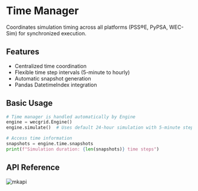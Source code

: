 # Time Manager

Coordinates simulation timing across all platforms (PSS®E, PyPSA, WEC-Sim) for synchronized execution.

## Features

- Centralized time coordination
- Flexible time step intervals (5-minute to hourly)
- Automatic snapshot generation
- Pandas DatetimeIndex integration

## Basic Usage

```python
# Time manager is handled automatically by Engine
engine = wecgrid.Engine()
engine.simulate()  # Uses default 24-hour simulation with 5-minute steps

# Access time information
snapshots = engine.time.snapshots
print(f"Simulation duration: {len(snapshots)} time steps")
```

## API Reference

![mkapi](wecgrid.util.time.WECGridTime)
